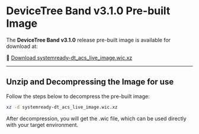 # DeviceTree Band v3.1.0 Pre-built Image

The **DeviceTree Band v3.1.0** release pre-built image is available for download at:

🔗 [Download systemready-dt_acs_live_image.wic.xz](https://github.com/ARM-software/arm-systemready/releases/download/v25.10_DT_3.1.0/systemready-dt_acs_live_image.wic.xz)

---

## Unzip and Decompressing the Image for use

Follow the steps below to decompress the pre-built image:

```bash
xz -d systemready-dt_acs_live_image.wic.xz
```

After decompression, you will get the .wic file, which can be used directly with your target environment.

